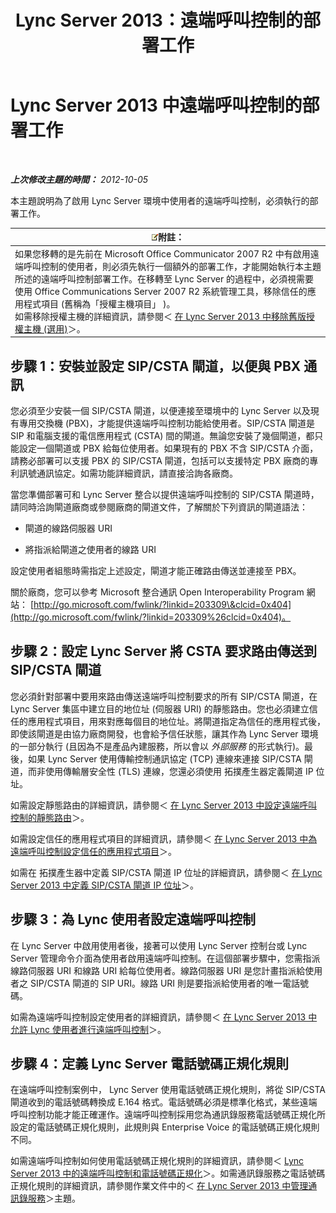 ﻿---
title: Lync Server 2013：遠端呼叫控制的部署工作
TOCTitle: 遠端呼叫控制的部署工作
ms:assetid: 20218871-4f27-4611-9b7e-c0ca55908284
ms:mtpsurl: https://technet.microsoft.com/zh-tw/library/Gg558624(v=OCS.15)
ms:contentKeyID: 49290304
ms.date: 08/10/2015
mtps_version: v=OCS.15
ms.translationtype: HT
---

# Lync Server 2013 中遠端呼叫控制的部署工作

 

_**上次修改主題的時間：** 2012-10-05_

本主題說明為了啟用 Lync Server 環境中使用者的遠端呼叫控制，必須執行的部署工作。

<table>
<thead>
<tr class="header">
<th><img src="images/Gg398811.note(OCS.15).gif" title="note" alt="note" />附註：</th>
</tr>
</thead>
<tbody>
<tr class="odd">
<td>如果您移轉的是先前在 Microsoft Office Communicator 2007 R2 中有啟用遠端呼叫控制的使用者，則必須先執行一個額外的部署工作，才能開始執行本主題所述的遠端呼叫控制部署工作。在移轉至 Lync Server 的過程中，必須視需要使用 Office Communications Server 2007 R2 系統管理工具，移除信任的應用程式項目 (舊稱為「授權主機項目」 )。<br />
如需移除授權主機的詳細資訊，請參閱＜ <a href="lync-server-2013-remove-a-legacy-authorized-host-optional.md">在 Lync Server 2013 中移除舊版授權主機 (選用)</a>＞。</td>
</tr>
</tbody>
</table>


## 步驟 1：安裝並設定 SIP/CSTA 閘道，以便與 PBX 通訊

您必須至少安裝一個 SIP/CSTA 閘道，以便連接至環境中的 Lync Server 以及現有專用交換機 (PBX)，才能提供遠端呼叫控制功能給使用者。SIP/CSTA 閘道是 SIP 和電腦支援的電信應用程式 (CSTA) 間的閘道。無論您安裝了幾個閘道，都只能設定一個閘道或 PBX 給每位使用者。如果現有的 PBX 不含 SIP/CSTA 介面，請務必部署可以支援 PBX 的 SIP/CSTA 閘道，包括可以支援特定 PBX 廠商的專利訊號通訊協定。如需功能詳細資訊，請直接洽詢各廠商。

當您準備部署可和 Lync Server 整合以提供遠端呼叫控制的 SIP/CSTA 閘道時，請同時洽詢閘道廠商或參閱廠商的閘道文件，了解關於下列資訊的閘道語法：

  - 閘道的線路伺服器 URI

  - 將指派給閘道之使用者的線路 URI

設定使用者組態時需指定上述設定，閘道才能正確路由傳送並連接至 PBX。

關於廠商，您可以參考 Microsoft 整合通訊 Open Interoperability Program 網站： [http://go.microsoft.com/fwlink/?linkid=203309\&clcid=0x404](http://go.microsoft.com/fwlink/?linkid=203309%26clcid=0x404)。

## 步驟 2：設定 Lync Server 將 CSTA 要求路由傳送到 SIP/CSTA 閘道

您必須針對部署中要用來路由傳送遠端呼叫控制要求的所有 SIP/CSTA 閘道，在 Lync Server 集區中建立目的地位址 (伺服器 URI) 的靜態路由。您也必須建立信任的應用程式項目，用來對應每個目的地位址。將閘道指定為信任的應用程式後，即使該閘道是由協力廠商開發，也會給予信任狀態，讓其作為 Lync Server 環境的一部分執行 (且因為不是產品內建服務，所以會以 *外部服務* 的形式執行)。最後，如果 Lync Server 使用傳輸控制通訊協定 (TCP) 連線來連接 SIP/CSTA 閘道，而非使用傳輸層安全性 (TLS) 連線，您還必須使用 拓撲產生器定義閘道 IP 位址。

如需設定靜態路由的詳細資訊，請參閱＜ [在 Lync Server 2013 中設定遠端呼叫控制的靜態路由](lync-server-2013-configure-a-static-route-for-remote-call-control.md)＞。

如需設定信任的應用程式項目的詳細資訊，請參閱＜ [在 Lync Server 2013 中為遠端呼叫控制設定信任的應用程式項目](lync-server-2013-configure-a-trusted-application-entry-for-remote-call-control.md)＞。

如需在 拓撲產生器中定義 SIP/CSTA 閘道 IP 位址的詳細資訊，請參閱＜ [在 Lync Server 2013 中定義 SIP/CSTA 閘道 IP 位址](lync-server-2013-define-a-sip-csta-gateway-ip-address.md)＞。

## 步驟 3：為 Lync 使用者設定遠端呼叫控制

在 Lync Server 中啟用使用者後，接著可以使用 Lync Server 控制台或 Lync Server 管理命令介面為使用者啟用遠端呼叫控制。在這個部署步驟中，您需指派線路伺服器 URI 和線路 URI 給每位使用者。線路伺服器 URI 是您計畫指派給使用者之 SIP/CSTA 閘道的 SIP URI。線路 URI 則是要指派給使用者的唯一電話號碼。

如需為遠端呼叫控制設定使用者的詳細資訊，請參閱＜ [在 Lync Server 2013 中允許 Lync 使用者進行遠端呼叫控制](lync-server-2013-enable-lync-users-for-remote-call-control.md)＞。

## 步驟 4：定義 Lync Server 電話號碼正規化規則

在遠端呼叫控制案例中， Lync Server 使用電話號碼正規化規則，將從 SIP/CSTA 閘道收到的電話號碼轉換成 E.164 格式。電話號碼必須是標準化格式，某些遠端呼叫控制功能才能正確運作。遠端呼叫控制採用您為通訊錄服務電話號碼正規化所設定的電話號碼正規化規則，此規則與 Enterprise Voice 的電話號碼正規化規則不同。

如需遠端呼叫控制如何使用電話號碼正規化規則的詳細資訊，請參閱＜ [Lync Server 2013 中的遠端呼叫控制和電話號碼正規化](lync-server-2013-remote-call-control-and-phone-number-normalization.md)＞。如需通訊錄服務之電話號碼正規化規則的詳細資訊，請參閱作業文件中的＜ [在 Lync Server 2013 中管理通訊錄服務](lync-server-2013-administering-the-address-book-service.md)＞主題。

